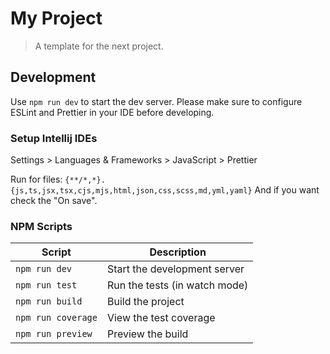 # My Project

> A template for the next project.

## Development

Use `npm run dev` to start the dev server.
Please make sure to configure ESLint and Prettier in your IDE before developing.

### Setup Intellij IDEs

Settings > Languages & Frameworks > JavaScript > Prettier

Run for files: `{**/*,*}.{js,ts,jsx,tsx,cjs,mjs,html,json,css,scss,md,yml,yaml}`
And if you want check the "On save".

### NPM Scripts

| Script             | Description                   |
| ------------------ | ----------------------------- |
| `npm run dev`      | Start the development server  |
| `npm run test`     | Run the tests (in watch mode) |
| `npm run build`    | Build the project             |
| `npm run coverage` | View the test coverage        |
| `npm run preview`  | Preview the build             |
